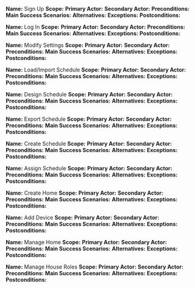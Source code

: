 **Name:** Sign Up
**Scope:**
**Primary Actor:**
**Secondary Actor:**
**Preconditions:**
**Main Success Scenarios:**
**Alternatives:**
**Exceptions:**
**Postconditions:**

**Name:** Log In
**Scope:**
**Primary Actor:**
**Secondary Actor:**
**Preconditions:**
**Main Success Scenarios:**
**Alternatives:**
**Exceptions:**
**Postconditions:**

**Name:** Modify Settings
**Scope:**
**Primary Actor:**
**Secondary Actor:**
**Preconditions:**
**Main Success Scenarios:**
**Alternatives:**
**Exceptions:**
**Postconditions:**

**Name:** Load/Import Schedule
**Scope:**
**Primary Actor:**
**Secondary Actor:**
**Preconditions:**
**Main Success Scenarios:**
**Alternatives:**
**Exceptions:**
**Postconditions:**

**Name:** Design Schedule
**Scope:**
**Primary Actor:**
**Secondary Actor:**
**Preconditions:**
**Main Success Scenarios:**
**Alternatives:**
**Exceptions:**
**Postconditions:**

**Name:** Export Schedule
**Scope:**
**Primary Actor:**
**Secondary Actor:**
**Preconditions:**
**Main Success Scenarios:**
**Alternatives:**
**Exceptions:**
**Postconditions:**

**Name:** Create Schedule
**Scope:**
**Primary Actor:**
**Secondary Actor:**
**Preconditions:**
**Main Success Scenarios:**
**Alternatives:**
**Exceptions:**
**Postconditions:**

**Name:** Assign Schedule
**Scope:**
**Primary Actor:**
**Secondary Actor:**
**Preconditions:**
**Main Success Scenarios:**
**Alternatives:**
**Exceptions:**
**Postconditions:**

**Name:** Create Home
**Scope:**
**Primary Actor:**
**Secondary Actor:**
**Preconditions:**
**Main Success Scenarios:**
**Alternatives:**
**Exceptions:**
**Postconditions:**

**Name:** Add Device
**Scope:**
**Primary Actor:**
**Secondary Actor:**
**Preconditions:**
**Main Success Scenarios:**
**Alternatives:**
**Exceptions:**
**Postconditions:**

**Name:** Manage Home
**Scope:**
**Primary Actor:**
**Secondary Actor:**
**Preconditions:**
**Main Success Scenarios:**
**Alternatives:**
**Exceptions:**
**Postconditions:**

**Name:** Manage House Roles
**Scope:**
**Primary Actor:**
**Secondary Actor:**
**Preconditions:**
**Main Success Scenarios:**
**Alternatives:**
**Exceptions:**
**Postconditions:**
